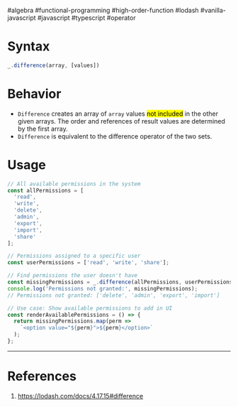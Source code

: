 #algebra #functional-programming #high-order-function #lodash #vanilla-javascript #javascript #typescript #operator 

# Syntax
```Javascript title='Difference function in Lodash'
_.difference(array, [values])
```
# Behavior
- `Difference` creates an array of `array` values <mark class="hltr-yellow">not included</mark> in the other given arrays. The order and references of result values are determined by the first array.
- `Difference` is equivalent to the difference operator of the two sets.
# Usage
```Javascript title='find permission that user is not granted'
// All available permissions in the system
const allPermissions = [
  'read', 
  'write', 
  'delete', 
  'admin', 
  'export', 
  'import', 
  'share'
];

// Permissions assigned to a specific user
const userPermissions = ['read', 'write', 'share'];

// Find permissions the user doesn't have
const missingPermissions = _.difference(allPermissions, userPermissions);
console.log('Permissions not granted:', missingPermissions);
// Permissions not granted: ['delete', 'admin', 'export', 'import']

// Use case: Show available permissions to add in UI
const renderAvailablePermissions = () => {
  return missingPermissions.map(perm => 
    `<option value="${perm}">${perm}</option>`
  );
};
```

---
# References
1. https://lodash.com/docs/4.17.15#difference

